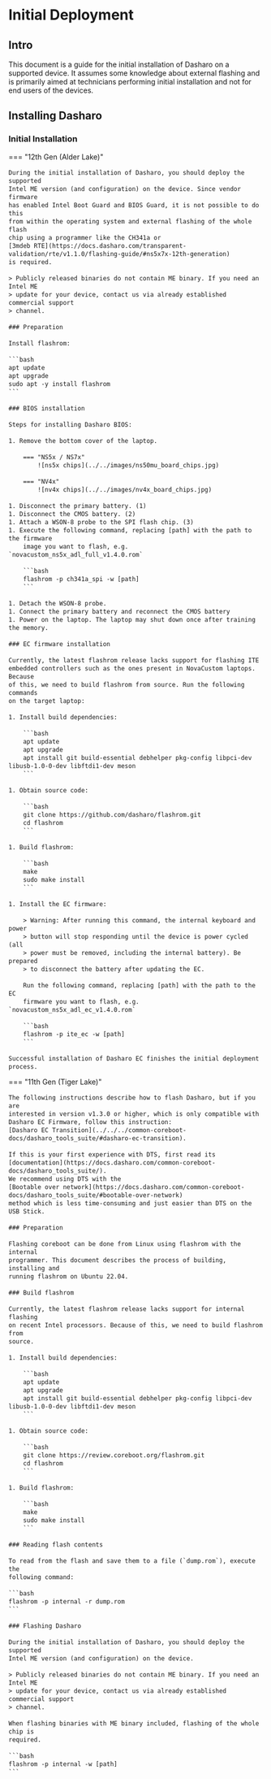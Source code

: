 # Initial Deployment

## Intro

This document is a guide for the initial installation of Dasharo on a supported
device. It assumes some knowledge about external flashing and is primarily aimed
at technicians performing initial installation and not for end users of the
devices.

## Installing Dasharo

### Initial Installation

=== "12th Gen (Alder Lake)"

    During the initial installation of Dasharo, you should deploy the supported
    Intel ME version (and configuration) on the device. Since vendor firmware
    has enabled Intel Boot Guard and BIOS Guard, it is not possible to do this
    from within the operating system and external flashing of the whole flash
    chip using a programmer like the CH341a or
    [3mdeb RTE](https://docs.dasharo.com/transparent-validation/rte/v1.1.0/flashing-guide/#ns5x7x-12th-generation)
    is required.

    > Publicly released binaries do not contain ME binary. If you need an Intel ME
    > update for your device, contact us via already established commercial support
    > channel.

    ### Preparation

    Install flashrom:

    ```bash
    apt update
    apt upgrade
    sudo apt -y install flashrom
    ```

    ### BIOS installation

    Steps for installing Dasharo BIOS:

    1. Remove the bottom cover of the laptop.

        === "NS5x / NS7x"
            ![ns5x chips](../../images/ns50mu_board_chips.jpg)

        === "NV4x"
            ![nv4x chips](../../images/nv4x_board_chips.jpg)

    1. Disconnect the primary battery. (1)
    1. Disconnect the CMOS battery. (2)
    1. Attach a WSON-8 probe to the SPI flash chip. (3)
    1. Execute the following command, replacing [path] with the path to the firmware
        image you want to flash, e.g. `novacustom_ns5x_adl_full_v1.4.0.rom`

        ```bash
        flashrom -p ch341a_spi -w [path]
        ```

    1. Detach the WSON-8 probe.
    1. Connect the primary battery and reconnect the CMOS battery
    1. Power on the laptop. The laptop may shut down once after training the memory.

    ### EC firmware installation

    Currently, the latest flashrom release lacks support for flashing ITE
    embedded controllers such as the ones present in NovaCustom laptops. Because
    of this, we need to build flashrom from source. Run the following commands
    on the target laptop:

    1. Install build dependencies:

        ```bash
        apt update
        apt upgrade
        apt install git build-essential debhelper pkg-config libpci-dev libusb-1.0-0-dev libftdi1-dev meson
        ```

    1. Obtain source code:

        ```bash
        git clone https://github.com/dasharo/flashrom.git
        cd flashrom
        ```

    1. Build flashrom:

        ```bash
        make
        sudo make install
        ```

    1. Install the EC firmware:

        > Warning: After running this command, the internal keyboard and power
        > button will stop responding until the device is power cycled (all
        > power must be removed, including the internal battery). Be prepared
        > to disconnect the battery after updating the EC.

        Run the following command, replacing [path] with the path to the EC
        firmware you want to flash, e.g. `novacustom_ns5x_adl_ec_v1.4.0.rom`

        ```bash
        flashrom -p ite_ec -w [path]
        ```

    Successful installation of Dasharo EC finishes the initial deployment
    process.

=== "11th Gen (Tiger Lake)"

    The following instructions describe how to flash Dasharo, but if you are
    interested in version v1.3.0 or higher, which is only compatible with
    Dasharo EC Firmware, follow this instruction:
    [Dasharo EC Transition](../../../common-coreboot-docs/dasharo_tools_suite/#dasharo-ec-transition).

    If this is your first experience with DTS, first read its
    [documentation](https://docs.dasharo.com/common-coreboot-docs/dasharo_tools_suite/).
    We recommend using DTS with the
    [Bootable over network](https://docs.dasharo.com/common-coreboot-docs/dasharo_tools_suite/#bootable-over-network)
    method which is less time-consuming and just easier than DTS on the USB Stick.

    ### Preparation

    Flashing coreboot can be done from Linux using flashrom with the internal
    programmer. This document describes the process of building, installing and
    running flashrom on Ubuntu 22.04.

    ### Build flashrom

    Currently, the latest flashrom release lacks support for internal flashing
    on recent Intel processors. Because of this, we need to build flashrom from
    source.

    1. Install build dependencies:

        ```bash
        apt update
        apt upgrade
        apt install git build-essential debhelper pkg-config libpci-dev libusb-1.0-0-dev libftdi1-dev meson
        ```

    1. Obtain source code:

        ```bash
        git clone https://review.coreboot.org/flashrom.git
        cd flashrom
        ```

    1. Build flashrom:

        ```bash
        make
        sudo make install
        ```

    ### Reading flash contents

    To read from the flash and save them to a file (`dump.rom`), execute the
    following command:

    ```bash
    flashrom -p internal -r dump.rom
    ```

    ### Flashing Dasharo

    During the initial installation of Dasharo, you should deploy the supported
    Intel ME version (and configuration) on the device.

    > Publicly released binaries do not contain ME binary. If you need an Intel ME
    > update for your device, contact us via already established commercial support
    > channel.

    When flashing binaries with ME binary included, flashing of the whole chip is
    required.

    ```bash
    flashrom -p internal -w [path]
    ```
